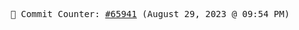 <p align="center">
    <samp>
        📮 Commit Counter: <a href="https://github.com/Javascript-void0/Javascript-void0/commits/main">#65941</a> (August 29, 2023 @ 09:54 PM)
    </samp>
</p>
